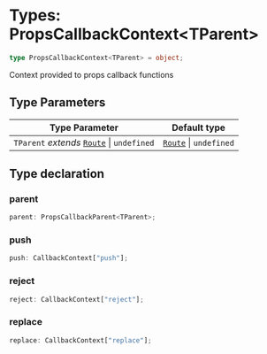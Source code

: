 # Types: PropsCallbackContext\<TParent\>

```ts
type PropsCallbackContext<TParent> = object;
```

Context provided to props callback functions

## Type Parameters

| Type Parameter | Default type |
| ------ | ------ |
| `TParent` *extends* [`Route`](Route.md) \| `undefined` | [`Route`](Route.md) \| `undefined` |

## Type declaration

### parent

```ts
parent: PropsCallbackParent<TParent>;
```

### push

```ts
push: CallbackContext["push"];
```

### reject

```ts
reject: CallbackContext["reject"];
```

### replace

```ts
replace: CallbackContext["replace"];
```
